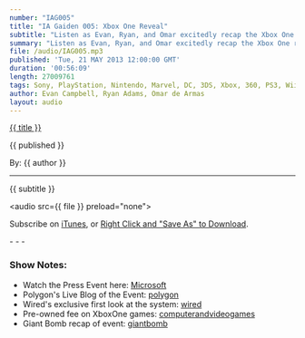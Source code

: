 ```yaml
---
number: "IAG005"
title: "IA Gaiden 005: Xbox One Reveal"
subtitle: "Listen as Evan, Ryan, and Omar excitedly recap the Xbox One reveal"
summary: "Listen as Evan, Ryan, and Omar excitedly recap the Xbox One reveal"
file: /audio/IAG005.mp3
published: 'Tue, 21 MAY 2013 12:00:00 GMT'
duration: '00:56:09'
length: 27009761
tags: Sony, PlayStation, Nintendo, Marvel, DC, 3DS, Xbox, 360, PS3, Wii, WiiU, PS4, PSN, XBLA, Vita, Steam, PC, Video Games, Comics, Games, Indestructible Art, XboxOne, XboxReveal
author: Evan Campbell, Ryan Adams, Omar de Armas
layout: audio
---
```


<a href="../episodes/{{ number }}.html" class='postTitleLink'><p class='postTitle'>{{ title }}</p></a>
<p class='postPublished'>{{ published }}</p>
<p class='postAuthor'>By: {{ author }}</p>
<hr>
<p class='podcastSummary'>{{ subtitle }}</p>

<audio src={{ file }} preload="none"></audio>
<p class='subLinks'>Subscribe on <a href='http://bit.ly/iapodcast'>iTunes</a>, or <a href={{ file }}>Right Click and "Save As" to Download</a>.</p>
- - -

### Show Notes:  ###
* Watch the Press Event here: [Microsoft](http://www.xbox.com/en-US/xboxone/meet-xbox-one)
* Polygon's Live Blog of the Event: [polygon](http://live.polygon.com/xbox-reveal-live-blog/)
* Wired's exclusive first look at the system: [wired](http://www.wired.com/gadgetlab/2013/05/xbox-one-photos/#slideid-138534)
* Pre-owned fee on XboxOne games: [computerandvideogames](http://www.computerandvideogames.com/407912/microsoft-confirms-pre-owned-fee-for-xbox-one/)
* Giant Bomb recap of event: [giantbomb](http://www.giantbomb.com/articles/microsoft-unveils-the-xbox-one/1100-4645/)
